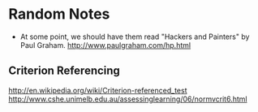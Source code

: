 # Random Notes

* At some point, we should have them read "Hackers and Painters" by Paul Graham. http://www.paulgraham.com/hp.html

## Criterion Referencing
http://en.wikipedia.org/wiki/Criterion-referenced_test
http://www.cshe.unimelb.edu.au/assessinglearning/06/normvcrit6.html
